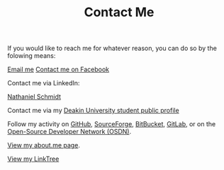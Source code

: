 ﻿---
layout: page
title: Contact Me
description: "Nathaniel Schmidt contact information"
permalink: /contact/
---

If you would like to reach me for whatever reason, you can do so by the folowing means:

[Email me](mailto:schmidty2244@gmail.com)
[Contact me on Facebook](https://www.facebook.com/nschmidtblog/)

Contact me via LinkedIn:
<script type="text/javascript" src="https://platform.linkedin.com/badges/js/profile.js" async defer></script>
<div class="LI-profile-badge"  data-version="v1" data-size="medium" data-locale="en_US" data-type="horizontal" data-theme="light" data-vanity="njsch"><a class="LI-simple-link" href='https://au.linkedin.com/in/njsch?trk=profile-badge'>Nathaniel Schmidt</a></div>

Contact me via my [Deakin University student public profile](https://sync.deakin.edu.au/profiles/student/njschmidt/)

Follow my activity on [GitHub](https://github.com/njsch/), [SourceForge](https://sourceforge.net/u/njschmidt/), [BitBucket](https://bitbucket.org/njsch/), [GitLab](https://gitlab.com/njsch), or on the [Open-Source Developer Network (OSDN)](https://osdn.net/users/njsch/).

[View my about.me page](https://about.me/njschmidt/).

[View my LinkTree](https://linktr.ee/njschmidt)